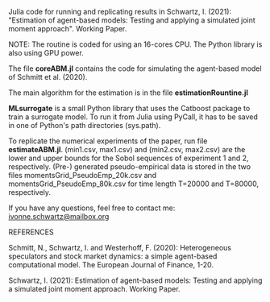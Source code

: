 Julia code for running and replicating results in Schwartz, I. (2021): "Estimation of agent-based models: Testing and applying a simulated joint moment approach". Working Paper.

NOTE: The routine is coded for using an 16-cores CPU. The Python library is also using GPU power.

The file <b>coreABM.jl</b> contains the code for simulating the agent-based model of Schmitt et al. (2020).

The main algorithm for the estimation is in the file <b>estimationRountine.jl</b>

<b>MLsurrogate</b> is a small Python library that uses the Catboost package to train a surrogate model. To run it from Julia using PyCall, it has to be saved in one of Python's path directories (sys.path).

To replicate the numerical experiments of the paper, run file <b>estimateABM.jl</b>. (min1.csv, max1.csv) and (min2.csv, max2.csv) are the lower and upper bounds for the Sobol sequences of experiment 1 and 2, respectively. (Pre-) generated pseudo-empirical data is stored in the two files momentsGrid_PseudoEmp_20k.csv and momentsGrid_PseudoEmp_80k.csv for time length T=20000 and T=80000, respectively.














If you have any questions, feel free to contact me: ivonne.schwartz@mailbox.org


REFERENCES

Schmitt, N., Schwartz, I. and Westerhoff, F. (2020): Heterogeneous speculators and stock market dynamics: a simple agent-based computational model. The European Journal of Finance, 1-20.

Schwartz, I. (2021): Estimation of agent-based models: Testing and applying a simulated joint moment approach. Working Paper.
